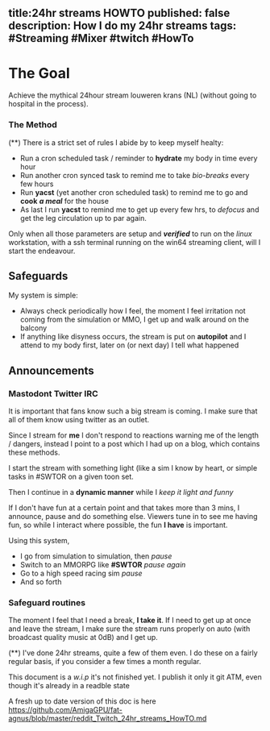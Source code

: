 title:24hr streams HOWTO
published: false
description: How I do my 24hr streams
tags: #Streaming #Mixer #twitch #HowTo
--

The Goal
=

Achieve the mythical 24hour stream louweren krans (NL) (without going to hospital in the process).

### The Method
(**)
There is a strict set of rules I abide by to keep myself healty:

- Run a cron scheduled task / reminder to **hydrate** my body in time every hour
- Run another cron synced task to remind me to take _bio-breaks_ every few hours
- Run **yacst** (yet another cron scheduled task) to remind me to go and **cook** _**a meal**_ for the house
- As last I run **yacst** to remind me to get up every few hrs, to _defocus_ and get the leg circulation up to par again.

Only when all those parameters are setup and _**verified**_ to run on the _linux_ workstation, with a ssh terminal running on the win64 streaming client, will I start the endeavour.

## Safeguards
My system is simple:

- Always check periodically how I feel, the moment I feel irritation not coming from the simulation or MMO, I get up and walk around on the balcony
- If anything like disyness occurs, the stream is put on **autopilot** and I attend to my body first, later on (or next day) I tell what happened


## Announcements
### Mastodont Twitter IRC

It is important that fans know such a big stream is coming. I make sure that all of them know using twitter as an outlet.

Since I stream for **me** I don't respond to reactions warning me of the length / dangers, instead I point to a post which I had up on a blog, which contains these methods.

I start the stream with something light (like a sim I know by heart, or simple tasks in #SWTOR on a given toon set.

Then I continue in a **dynamic manner** while I _keep it light and funny_

If I don't have fun at a certain point and that takes more than 3 mins, I announce, pause and do something else. Viewers tune in to see me having fun, so while I interact where possible, the fun **I have** is important.


Using this system,
- I go from simulation to simulation, then _pause_
- Switch to an MMORPG like **#SWTOR** _pause again_
- Go to a high speed racing sim _pause_
- And so forth


### Safeguard routines
The moment I feel that I need a break, **I take it**. If I need to get up at once and leave the stream, I make sure the stream runs properly on auto (with broadcast quality music at 0dB) and I get up.


(**)
I've done 24hr streams, quite a few of them even. I do these on a fairly regular basis, if you consider a few times a month regular.

This document is a _w.i.p_ it's not finished yet. I publish it only it git ATM, even though it's already in a readble state


A fresh up to date version of this doc is here
<https://github.com/AmigaGPU/fat-agnus/blob/master/reddit_Twitch_24hr_streams_HowTO.md>